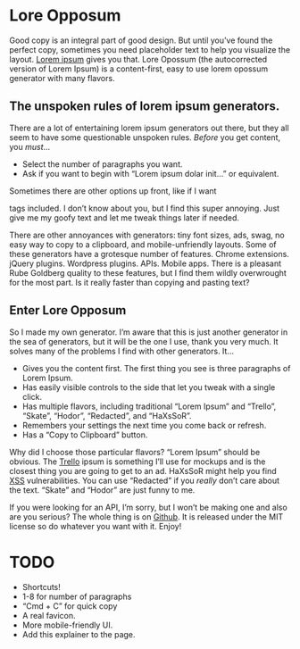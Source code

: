 # Lore Opposum

Good copy is an integral part of good design. But until you’ve found the perfect copy, sometimes you need placeholder text to help you visualize the layout. [Lorem ipsum](http://en.wikipedia.org/wiki/Lorem_ipsum) gives you that. Lore Opossum (the autocorrected version of Lorem Ipsum) is a content-first, easy to use lorem opossum generator with many flavors.

## The unspoken rules of lorem ipsum generators.

There are a lot of entertaining lorem ipsum generators out there, but they all seem to have some questionable unspoken rules. _Before_ you get content, you _must_…

- Select the number of paragraphs you want.
- Ask if you want to begin with “Lorem ipsum dolar init…” or equivalent.

Sometimes there are other options up front, like if I want <p> tags included. I don’t know about you, but I find this super annoying. Just give me my goofy text and let me tweak things later if needed.

There are other annoyances with generators: tiny font sizes, ads, swag, no easy way to copy to a clipboard, and mobile-unfriendly layouts. Some of these generators have a grotesque number of features. Chrome extensions. jQuery plugins. Wordpress plugins. APIs. Mobile apps. There is a pleasant Rube Goldberg quality to these features, but I find them wildly overwrought for the most part. Is it really faster than copying and pasting text?

## Enter Lore Opposum

So I made my own generator. I’m aware that this is just another generator in the sea of generators, but it will be the one I use, thank you very much. It solves many of the problems I find with other generators. It…

- Gives you the content first. The first thing you see is three paragraphs of Lorem Ipsum.
- Has easily visible controls to the side that let you tweak with a single click.
- Has multiple flavors, including traditional “Lorem Ipsum” and “Trello”, “Skate”, “Hodor”, “Redacted”, and “HaXsSoR”.
- Remembers your settings the next time you come back or refresh.
- Has a “Copy to Clipboard” button.

Why did I choose those particular flavors? “Lorem Ipsum” should be obvious. The [Trello](https://trello.com) ipsum is something I’ll use for mockups and is the closest thing you are going to get to an ad. HaXsSoR might help you find [XSS](http://en.wikipedia.org/wiki/Cross-site_scripting) vulnerabilities. You can use “Redacted” if you _really_ don’t care about the text. “Skate” and “Hodor” are just funny to me.

If you were looking for an API, I’m sorry, but I won’t be making one and also are you serious? The whole thing is on [Github](https://github.com/bobbygrace/lore-opossum). It is released under the MIT license so do whatever you want with it. Enjoy!

# TODO

- Shortcuts!
 - 1-8 for number of paragraphs
 - “Cmd + C” for quick copy
- A real favicon.
- More mobile-friendly UI.
- Add this explainer to the page.
